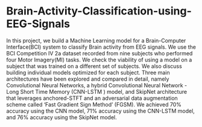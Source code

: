 # Brain-Activity-Classification-using-EEG-Signals

In this project, we build a Machine Learning model for a Brain-Computer Interface(BCI) system to classify Brain activity from EEG signals. 
We use the BCI Competition IV 2a dataset recorded from nine subjects who performed four Motor Imagery(MI) tasks. We check the viability of
using a model on a subject that was trained on a different set of subjects. We also discuss building individual models optimized for each subject. 
Three main architectures have been explored and compared in detail, namely Convolutional Neural Networks, a hybrid Convolutional Neural Network - 
Long Short Time Memory (CNN-LSTM ) model, and SkipNet architecture that leverages anchored-STFT and an adversarial data augmentation scheme called 
‘Fast Gradient Sign Method’ (FGSM). We achieved 70% accuracy using the CNN model, 71% accuracy using the CNN-LSTM model, and 76% accuracy
using the SkipNet model.
